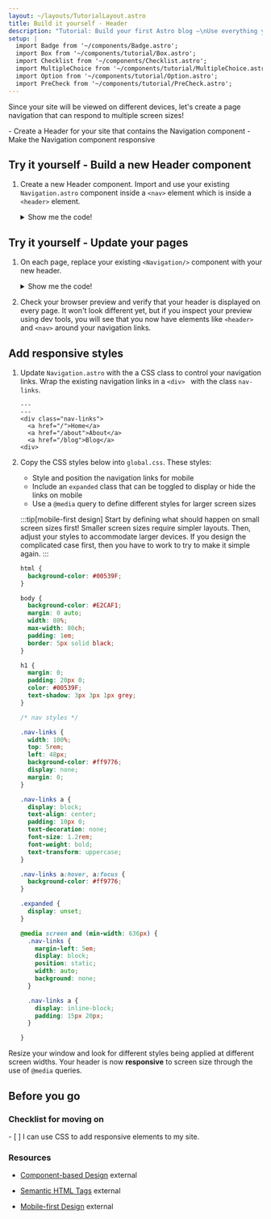 ```yaml
---
layout: ~/layouts/TutorialLayout.astro
title: Build it yourself - Header
description: "Tutorial: Build your first Astro blog —\nUse everything you've learned so far to build a header with responsive navigation"
setup: |
  import Badge from '~/components/Badge.astro';
  import Box from '~/components/tutorial/Box.astro';
  import Checklist from '~/components/Checklist.astro';
  import MultipleChoice from '~/components/tutorial/MultipleChoice.astro';
  import Option from '~/components/tutorial/Option.astro';
  import PreCheck from '~/components/tutorial/PreCheck.astro';
---
```

Since your site will be viewed on different devices, let's create a page navigation that can respond to multiple screen sizes!

<PreCheck>
  - Create a Header for your site that contains the Navigation component
  - Make the Navigation component responsive
</PreCheck>


<Box icon="puzzle-piece">

## Try it yourself - Build a new Header component

1. Create a new Header component. Import and use your existing `Navigation.astro` component inside a `<nav>` element which is inside a `<header>` element.

    <details>
    <summary>Show me the code!</summary>

    Create a file named `Header.astro` in `src/components/`
     ```astro title="src/components/Header.astro"
    ---
    import Navigation from '../components/Navigation.astro';
    ---
    <header>
      <nav>
        <Navigation />
      </nav>
    <header>
    ```

    </details>

</Box>




<Box icon="check-list">

## Try it yourself - Update your pages 

1. On each page, replace your existing `<Navigation/>` component with your new header.

    <details>
    <summary>Show me the code!</summary>

    ```astro title="src/pages/index.astro" ins={4,18} del={3,17}
    ---
    const pageTitle = "Home Page";
    import Navigation from '../components/Navigation.astro';
    import Header from '../components/Header.astro';
    import Footer from '../components/Footer.astro';
    import '../styles/global.css';
    ---
    <html lang="en">
        <head>
            <meta charset="utf-8" />
            <link rel="icon" type="image/svg+xml" href="/favicon.svg" />
            <meta name="viewport" content="width=device-width" />
            <meta name="generator" content={Astro.generator} />
            <title>{pageTitle}</title>
        </head>
        <body>
            <Navigation />
            <Header />
            <h1>{pageTitle}</h1>
            <Footer />
        </body>
    </html>
    ```
    </details>

2. Check your browser preview and verify that your header is displayed on every page. It won't look different yet, but if you inspect your preview using dev tools, you will see that you now have elements like `<header>` and `<nav>` around your navigation links.

</Box>

## Add responsive styles

1. Update `Navigation.astro` with the a CSS class to control your navigation links. Wrap the existing navigation links in a `<div> ` with the class `nav-links`.

    ```astro title="src/components/Navigation.astro" ins={3,7}
    ---
    ---
    <div class="nav-links">
      <a href="/">Home</a>
      <a href="/about">About</a>
      <a href="/blog">Blog</a>
    <div>
    ```

2. Copy the CSS styles below into `global.css`. These styles:

    - Style and position the navigation links for mobile
    - Include an `expanded` class that can be toggled to display or hide the links on mobile
    - Use a `@media` query to define different styles for larger screen sizes

    :::tip[mobile-first design]
    Start by defining what should happen on small screen sizes first! Smaller screen sizes require simpler layouts. Then, adjust your styles to accommodate larger devices. If you design the complicated case first, then you have to work to try to make it simple again.
    :::

    ```css title="src/styles/global.css" ins={21-100} 
    html {
      background-color: #00539F;
    }

    body {
      background-color: #E2CAF1;
      margin: 0 auto;
      width: 80%;
      max-width: 80ch;
      padding: 1em;
      border: 5px solid black;
    }

    h1 {
      margin: 0;
      padding: 20px 0;
      color: #00539F;
      text-shadow: 3px 3px 1px grey;
    }

    /* nav styles */

    .nav-links {
      width: 100%;
      top: 5rem;
      left: 48px;
      background-color: #ff9776;
      display: none;
      margin: 0;
    }

    .nav-links a {
      display: block;
      text-align: center;
      padding: 10px 0;
      text-decoration: none;
      font-size: 1.2rem;
      font-weight: bold;
      text-transform: uppercase;
    }

    .nav-links a:hover, a:focus {
      background-color: #ff9776;
    }

    .expanded {
      display: unset;
    }

    @media screen and (min-width: 636px) {
      .nav-links {
        margin-left: 5em;
        display: block;
        position: static;
        width: auto;
        background: none;
      }

      .nav-links a {
        display: inline-block;
        padding: 15px 20px;
      }

    }
    ```

Resize your window and look for different styles being applied at different screen widths. Your header is now **responsive** to screen size through the use of `@media` queries.

## Before you go

<Box icon="check-list">

### Checklist for moving on

<Checklist>
- [ ] I can use CSS to add responsive elements to my site.
</Checklist>
</Box>

### Resources

- [Component-based Design](https://www.droptica.com/blog/component-based-design/) <Badge>external</Badge>

- [Semantic HTML Tags](https://www.dofactory.com/html/semantics) <Badge>external</Badge>

- [Mobile-first Design](https://www.mobileapps.com/blog/mobile-first-design) <Badge>external</Badge>
